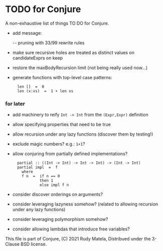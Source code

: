 TODO for Conjure
================

A non-exhaustive list of things TO DO for Conjure.

* add message:

	-- pruning with 33/99 rewrite rules

* make sure recursive holes are treated as distinct values on candidateExprs
  on keep

* restore the maxBodyRecursion limit (not being really used now...)

* generate functions with top-level case patterns:

        len []  =  0
        len (x:xs)  =  1 + len xs


### for later

* add machinery to reify `Int -> Int` from the `(Expr,Expr)` definition

* allow specifying properties that need to be true

* allow recursion under any lazy functions (discover them by testing!)

* exclude magic numbers?  e.g.: `1+1`?

* allow conjuring from partially defined implementations?

        partial :: ((Int -> Int) -> Int -> Int) -> (Int -> Int)
        partial impl  =  f
          where
          f n  =  if n == 0
                  then 1
                  else impl f n

* consider discover orderings on arguments?

* consider leveraging lazyness somehow?
  (related to allowing recursion under any lazy functions)

* consider leveraging polymorphism somehow?

* consider allowing lambdas that introduce free variables?


This file is part of Conjure,
(C) 2021 Rudy Matela,
Distribued under the 3-Clause BSD license.
